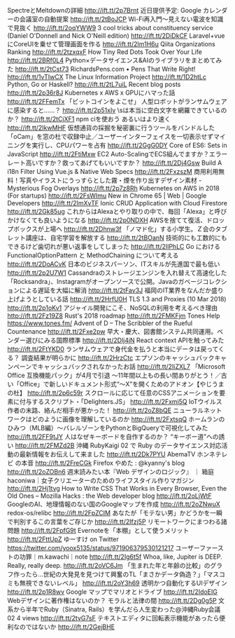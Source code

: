 

SpectreとMeltdownの詳細 http://ift.tt/2p7Brnt
近日提供予定: Google カレンダーの会議室の自動提案 http://ift.tt/2tBoJCP
Wi-Fi再入門〜見えない電波を知識で見抜く http://ift.tt/2oqYWW9
3 cool tricks about constituency service (Daniel O'Donnell and Nick O'Neill edition) http://ift.tt/2DiDkCF
Laravel+vueにCoreUIを乗せて管理画面を作る http://ift.tt/2Im1H6u
Qiita Organizations Ranking http://ift.tt/2tzxqxF
How Tiny Red Dots Took Over Your Life http://ift.tt/2BRf0L4
Python×データサイエンス&AIのライブラリをまとめてみた http://ift.tt/2tCst73
RichardsPens.com • Pens That Write Right! http://ift.tt/1vTIwCX
The Linux Information Project http://ift.tt/1D2htLc
Python, Go or Haskell? http://ift.tt/2tL7uiL
Recent blog posts http://ift.tt/2p36r8J
Kubernetes x AWS x GPUにハマった話 http://ift.tt/2FFemTx
「ビットコインをよこせ」 人型ロボットがランサムウェアに感染すると……？ http://ift.tt/2p51xIv
\sは本当に空白文字を網羅できているのか？ http://ift.tt/2tCjXF1
npm ciを使おう あるいはより速く http://ift.tt/2IkwMHF
仮想通貨の採掘を秘密裏に行うツールをバンドルした「oCam」を窓の杜で収録中止／ユーザーインターフェイスを一切表示せずマイニングを実行し、CPUパワーを占有 http://ift.tt/2GgG0DY
Core of ES6: Sets in JavaScript http://ift.tt/2FtiMxw
EC2 Auto-ScalingでECS組んでますか？エラーレート高いですか？救ってあげてもいいですか？ http://ift.tt/2Dj4Gsw
Build A i18n Filter Using Vue.js & Native Web Specs http://ift.tt/2FxzszM
商用利用無料！写真やイラストにうっすらとした霧・煙を作り出すデザイン素材 -Mysterious Fog Overlays http://ift.tt/2p7z8Rh
Kubernetes on AWS in 2018 (For startups) http://ift.tt/2FsWImu
New in Chrome 65 | Web | Google Developers http://ift.tt/2ImXvTF
Ionic CRUD Application with Cloud Firestore http://ift.tt/2Gk85ug
これからはAlexaとやり取りの中で、毎回「Alexa」と呼びかけなくても良いようになる http://ift.tt/2p0NDXH
AWSを捨てて復活、ドロップボックスが上場へ http://ift.tt/2Dhnw3f
「ノマド化」する小学生。Ｚ会のタブレット講座は、自宅学習を解放する http://ift.tt/2tBOanN
技術的にも工数的にもできるけど歯切れが悪い返事をしてしまった http://ift.tt/2IlPhLC
Go における FunctionalOptionPattern と MethodChaining について考える http://ift.tt/2DoACvK
日本のビジネスパーソン、ITスキルが先進国で最も低い http://ift.tt/2p2U7W1
Cassandraのストレージエンジンを入れ替えて高速化した「Rocksandra」、Instagramがオープンソースで公開。Javaのガベージコレクションによる遅延を大幅に解消 http://ift.tt/2tFav3J
福岡のIT業界をなんだか盛り上げようとしている話 http://ift.tt/2HrfU0H
TLS 1.3 and Proxies (10 Mar 2018) http://ift.tt/2p1oKv1
アジャイル開発にこそ、NoSQLの利用を考えるべき理由 http://ift.tt/2Fz19Z8
Rust's 2018 roadmap http://ift.tt/2FMKFjm
Tones Help https://www.tones.fm/
Advent of D – The Scribbler of the Rueful Countenance http://ift.tt/2Fxe2pw
早大・慶大、図書館システム共同運用。ベンダー選びにみる国際標準 http://ift.tt/2Dlj4jN
React context APIを触ってみた http://ift.tt/2FtYKD0
ランサムウェアで身代金を払うと本当にデータは戻ってくる？ 調査結果が明らかに http://ift.tt/2HrzCtc
エプソンのキャッシュバックキャンペーンでキャッシュバックされなかったお話 http://ift.tt/2IiZXL7
「Microsoft Office 互換機能パック」が4月で引退 ～11年間以上もの長い間ありがとう！／古い「Office」で新しいドキュメント形式“～X”を開くためのアドオン【やじうまの杜】 http://ift.tt/2p6c59r
スクロールに応じて任意のCSSアニメーションを要素に付与するスクリプト・「Delighters.JS」 http://ift.tt/2Fxmi5Q
IoTウイルス作者の末路、絡んだ相手が悪かった！ http://ift.tt/2oZ8bQE
ニューラルネットワークはどのように画像を理解しているのか http://ift.tt/2FxtsqQ
ホームランのひみつ（MLB編）〜バレルゾーンをPythonとBigQueryで可視化してみた http://ift.tt/2FF9tJY
人はなぜキーボードを自作するのか？ “キーボー道”への誘い http://ift.tt/2FMZd2B
沖縄 RubyKaigi 02 で Ruby のデータサイエンス対応活動の最新情報をお伝えして来ました http://ift.tt/2Dk7PYU
AbemaTV ホンネテレビ の本音 http://ift.tt/2FreCGk
Firefox やめた : @kyanny's blog http://ift.tt/2oZOBn6
週末読みたい本『Web デザインのロジック』 ｜ 箱庭 haconiwa｜女子クリエーターのためのライフスタイル作りマガジン http://ift.tt/2Hj1tvg
How to Write CSS That Works in Every Browser, Even the Old Ones – Mozilla Hacks : the Web developer blog http://ift.tt/2oLjWtF
GoogleのAI、地理情報のない国のGoogleマップを作成 http://ift.tt/2oZNwuX
redox-os/relibc http://ift.tt/2FpZCIM
あなたが「モテない男」かどうかを一瞬で判別するこの言葉をご存じか http://ift.tt/2Ifzj5P
リモートワークにまつわる諸問題 http://ift.tt/2FpfG9t
Evernoteを「本棚」として使うメリット http://ift.tt/2FttUpZ
ゆーすけ on Twitter https://twitter.com/yoox5135/status/971906379530121217
ユーザーファーストの功罪｜m.kawachi｜note http://ift.tt/2Ig6t5f
Whoa, like, Jupiter is DEEP. Really, really deep. http://ift.tt/2oVC6Jm
「生まれた年と年齢の比較」のグラフ作ったら…世紀の大発見を見つけて興奮のTL「まさかデータ偽造？」「マスコミも無視できないレベル」 http://ift.tt/2oY3h69
透明かつ自動化するUIデザイン http://ift.tt/2p1R8wv
Google マップでマリオとドライブ http://ift.tt/2IdoEIG
Webデザインに著作権はないのか？ モラルと法律の間 http://ift.tt/2Dg0g5P
文系から半年でRuby（Sinatra, Rails）を学んだら人生変わった@沖縄Ruby会議02 4 views http://ift.tt/2tvG7sF
テキストエディタに回転表示機能があったら便利なのではないか http://ift.tt/2GejBHE
